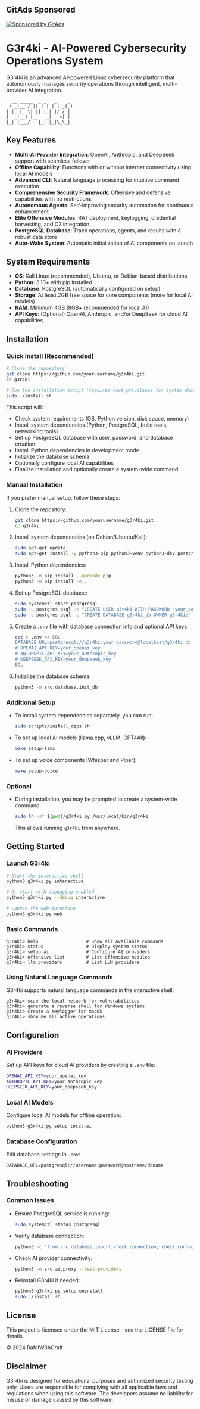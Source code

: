 ## GitAds Sponsored
[![Sponsored by GitAds](https://gitads.dev/v1/ad-serve?source=rafalw3bcraft/whisperaiengine@github)](https://gitads.dev/v1/ad-track?source=rafalw3bcraft/whisperaiengine@github)

# G3r4ki - AI-Powered Cybersecurity Operations System

G3r4ki is an advanced AI-powered Linux cybersecurity platform that autonomously manages security operations through intelligent, multi-provider AI integration.

```
  __ _____  _ _   _    _ 
 / _|__ / || | | | | _(_)
| |_ |_ \| || |_| |/ / |
|  _|__) |__   _|   <| |
|_| |___/   |_| |_|\_\_|
```

## Key Features

- **Multi-AI Provider Integration**: OpenAI, Anthropic, and DeepSeek support with seamless failover
- **Offline Capability**: Functions with or without internet connectivity using local AI models
- **Advanced CLI**: Natural language processing for intuitive command execution
- **Comprehensive Security Framework**: Offensive and defensive capabilities with no restrictions
- **Autonomous Agents**: Self-improving security automation for continuous enhancement
- **Elite Offensive Modules**: RAT deployment, keylogging, credential harvesting, and C2 integration
- **PostgreSQL Database**: Track operations, agents, and results with a robust data store
- **Auto-Wake System**: Automatic initialization of AI components on launch

## System Requirements

- **OS**: Kali Linux (recommended), Ubuntu, or Debian-based distributions
- **Python**: 3.10+ with pip installed
- **Database**: PostgreSQL (automatically configured on setup)
- **Storage**: At least 2GB free space for core components (more for local AI models)
- **RAM**: Minimum 4GB (8GB+ recommended for local AI)
- **API Keys**: (Optional) OpenAI, Anthropic, and/or DeepSeek for cloud AI capabilities

## Installation

### Quick Install (Recommended)

```bash
# Clone the repository
git clone https://github.com/yourusername/g3r4ki.git
cd g3r4ki

# Run the installation script (requires root privileges for system dependencies)
sudo ./install.sh
```

This script will:
- Check system requirements (OS, Python version, disk space, memory)
- Install system dependencies (Python, PostgreSQL, build tools, networking tools)
- Set up PostgreSQL database with user, password, and database creation
- Install Python dependencies in development mode
- Initialize the database schema
- Optionally configure local AI capabilities
- Finalize installation and optionally create a system-wide command

### Manual Installation

If you prefer manual setup, follow these steps:

1. Clone the repository:
   ```bash
   git clone https://github.com/yourusername/g3r4ki.git
   cd g3r4ki
   ```

2. Install system dependencies (on Debian/Ubuntu/Kali):
   ```bash
   sudo apt-get update
   sudo apt-get install -y python3-pip python3-venv python3-dev postgresql postgresql-contrib libpq-dev build-essential git curl wget net-tools nmap netcat-openbsd
   ```

3. Install Python dependencies:
   ```bash
   python3 -m pip install --upgrade pip
   python3 -m pip install -e .
   ```

4. Set up PostgreSQL database:
   ```bash
   sudo systemctl start postgresql
   sudo -u postgres psql -c "CREATE USER g3r4ki WITH PASSWORD 'your_password';"
   sudo -u postgres psql -c "CREATE DATABASE g3r4ki_db OWNER g3r4ki;"
   ```

5. Create a `.env` file with database connection info and optional API keys:
   ```bash
   cat > .env << EOL
   DATABASE_URL=postgresql://g3r4ki:your_password@localhost/g3r4ki_db
   # OPENAI_API_KEY=your_openai_key
   # ANTHROPIC_API_KEY=your_anthropic_key
   # DEEPSEEK_API_KEY=your_deepseek_key
   EOL
   ```

6. Initialize the database schema:
   ```bash
   python3 -m src.database.init_db
   ```

### Additional Setup

- To install system dependencies separately, you can run:
  ```bash
  sudo scripts/install_deps.sh
  ```

- To set up local AI models (llama.cpp, vLLM, GPT4All):
  ```bash
  make setup-llms
  ```

- To set up voice components (Whisper and Piper):
  ```bash
  make setup-voice
  ```

### Optional

- During installation, you may be prompted to create a system-wide command:
  ```bash
  sudo ln -sf $(pwd)/g3r4ki.py /usr/local/bin/g3r4ki
  ```
  This allows running `g3r4ki` from anywhere.

## Getting Started

### Launch G3r4ki

```bash
# Start the interactive shell
python3 g3r4ki.py interactive

# Or start with debugging enabled
python3 g3r4ki.py --debug interactive

# Launch the web interface
python3 g3r4ki.py web
```

### Basic Commands

```
g3r4ki> help                  # Show all available commands
g3r4ki> status                # Display system status
g3r4ki> setup ai              # Configure AI providers
g3r4ki> offensive list        # List offensive modules
g3r4ki> llm providers         # List LLM providers
```

### Using Natural Language Commands

G3r4ki supports natural language commands in the interactive shell:

```
g3r4ki> scan the local network for vulnerabilities
g3r4ki> generate a reverse shell for Windows systems
g3r4ki> create a keylogger for macOS
g3r4ki> show me all active operations
```

## Configuration

### AI Providers

Set up API keys for cloud AI providers by creating a `.env` file:

```bash
OPENAI_API_KEY=your_openai_key
ANTHROPIC_API_KEY=your_anthropic_key
DEEPSEEK_API_KEY=your_deepseek_key
```

### Local AI Models

Configure local AI models for offline operation:

```bash
python3 g3r4ki.py setup local-ai
```

### Database Configuration

Edit database settings in `.env`:

```
DATABASE_URL=postgresql://username:password@hostname/dbname
```

## Troubleshooting

### Common Issues

- Ensure PostgreSQL service is running:
  ```bash
  sudo systemctl status postgresql
  ```

- Verify database connection:
  ```bash
  python3 -c "from src.database import check_connection; check_connection()"
  ```

- Check AI provider connectivity:
  ```bash
  python3 -m src.ai.proxy --test-providers
  ```

- Reinstall G3r4ki if needed:
  ```bash
  python3 g3r4ki.py setup uninstall
  sudo ./install.sh
  ```

## License

This project is licensed under the MIT License - see the LICENSE file for details.

© 2024 RafalW3bCraft

## Disclaimer

G3r4ki is designed for educational purposes and authorized security testing only. Users are responsible for complying with all applicable laws and regulations when using this software. The developers assume no liability for misuse or damage caused by this software.
